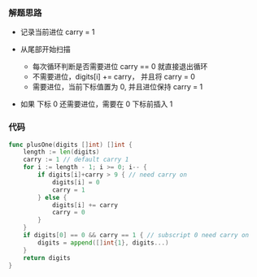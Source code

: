 ### 解题思路

- 记录当前进位 carry = 1
- 从尾部开始扫描
  - 每次循环判断是否需要进位 carry == 0 就直接退出循环
  - 不需要进位，digits[i] += carry， 并且将 carry = 0
  - 需要进位，当前下标值置为 0, 并且进位保持 carry = 1

- 如果 下标 0 还需要进位，需要在 0 下标前插入 1

### 代码

```go
func plusOne(digits []int) []int {
	length := len(digits)
	carry := 1 // default carry 1
	for i := length - 1; i >= 0; i-- {
		if digits[i]+carry > 9 { // need carry on
			digits[i] = 0
			carry = 1
		} else {
			digits[i] += carry
			carry = 0
		}
	}
	if digits[0] == 0 && carry == 1 { // subscript 0 need carry on
		digits = append([]int{1}, digits...)
	}
	return digits
}
```
